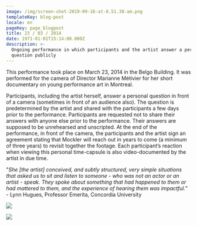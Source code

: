 ```yaml
---
image: /img/screen-shot-2019-09-16-at-8.51.38-am.png
templateKey: blog-post
locale: en
pageKey: page_blogpost
title: 23 / 03 / 2014
date: 1971-01-01T15:14:00.000Z
description: >-
  Ongoing performance in which participants and the artist answer a personal
  question publicly
---
```

This performance took place on March 23, 2014 in the Belgo Building. It was performed for the camera of Director Marianne Métivier for her short documentary on young performance art in Montreal. 

Participants, including the artist herself, answer a personal question in front of a camera (sometimes in front of an audience also). The question is predetermined by the artist and shared with the participants a few days prior to the performance. Participants are requested not to share their answers with anyone else prior to the performance. Their answers are supposed to be unrehearsed and unscripted. At the end of the performance, in front of the camera, the participants and the artist sign an agreement stating that Mockler will reach out in years to come (a minimum of three years) to revisit together the footage. Each participant’s reaction when viewing this personal time-capsule is also video-documented by the artist in due time.

"_She \[the artist] conceived, and subtly structured, very simple situations that asked us to sit and listen to someone - who was not an actor or an artist - speak. They spoke about something that had happened to them or had mattered to them, and the experience of hearing them was impactful._" - Lynn Hugues, Professor Emerita, Concordia University

![](/img/active-lens-performance-art-montreal-.png)

![](/img/screen-shot-2019-09-24-at-7.51.23-am.png)
